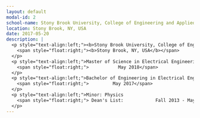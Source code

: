 ```yaml
---
layout: default
modal-id: 2
school-name: Stony Brook University, College of Engineering and Applied Sciences
location: Stony Brook, NY, USA
date: 2017-05-20
description: |
  <p style="text-align:left;"><b>Stony Brook University, College of Engineering and Applied Sciences</b>
    <span style="float:right;"><b>Stony Brook, NY, USA</b></span>
  </p>
  <p style="text-align:left;">Master of Science in Electrical Engineering [GPA: 4.00/4.00]
    <span style="float:right;">           May 2018</span>
  </p>
  <p style="text-align:left;">Bachelor of Engineering in Electrical Engineering (Honors Program) [GPA: 3.85/4.00]
    <span style="float:right;">         May 2017</span>
  </p>
  <p style="text-align:left;">Minor: Physics
    <span style="float:right;"> Dean's List:            Fall 2013 - May 2017</span>
  </p>
---
```

